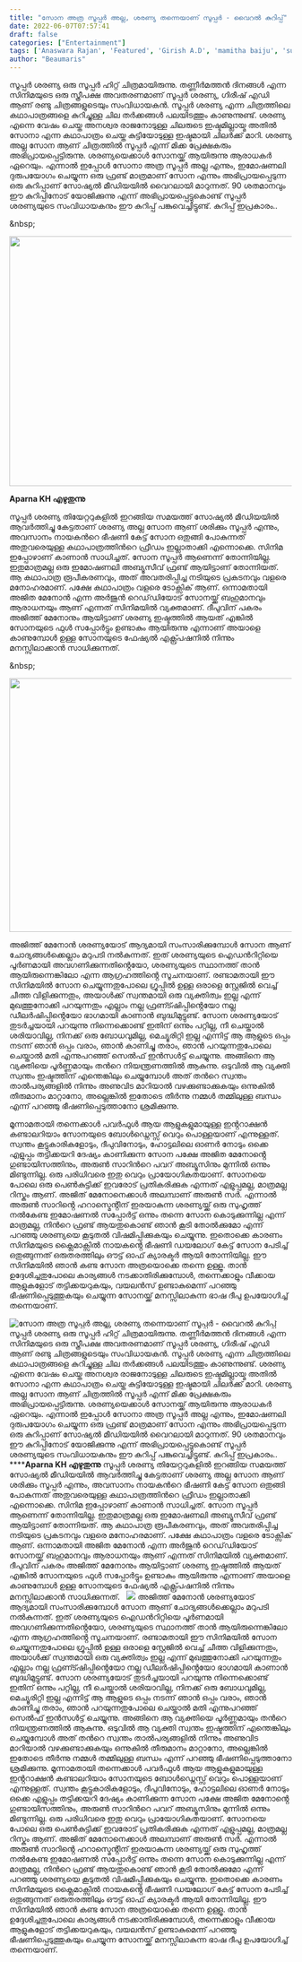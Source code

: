 ```yaml
---
title: "സോന അത്ര സൂപ്പർ അല്ല, ശരണ്യ തന്നെയാണ് സൂപ്പർ - വൈറൽ കുറിപ്പ്"
date: 2022-06-07T07:57:41
draft: false
categories: ["Entertainment"]
tags: ['Anaswara Rajan', 'Featured', 'Girish A.D', 'mamitha baiju', 'super sharanya']
author: "Beaumaris"
---
```


സൂപ്പർ ശരണ്യ ഒരു സൂപ്പർ ഹിറ്റ് ചിത്രമായിരുന്നു. തണ്ണീർമത്തൻ ദിനങ്ങൾ എന്ന സിനിമയുടെ ഒരു സ്ത്രീപക്ഷ അവതരണമാണ് സൂപ്പർ ശരണ്യ, ഗിരീഷ് എഡി ആണ് രണ്ടു ചിത്രങ്ങളുടെയും സംവിധായകൻ. സൂപ്പർ ശരണ്യ എന്ന ചിത്രത്തിലെ കഥാപാത്രങ്ങളെ കുറിച്ചുള്ള ചില തർക്കങ്ങൾ പലയിടത്തും കാണുന്നുണ്ട്. ശരണ്യ എന്നെ വേഷം ചെയ്ത അനശ്വര രാജനോടുള്ള ചിലരുടെ ഇഷ്ടമില്ലായ്മ അതിൽ സോനാ എന്ന കഥാപാത്രം ചെയ്ത കുട്ടിയോടുള്ള ഇഷ്ടമായി ചിലർക്ക് മാറി. ശരണ്യ അല്ല സോന ആണ് ചിത്രത്തിൽ സൂപ്പർ എന്ന് മിക്ക പ്രേക്ഷകരും അഭിപ്രായപ്പെട്ടിരുന്നു. ശരണ്യയെക്കാൾ സോനയ്ക്ക് ആയിരുന്നു ആരാധകർ ഏറെയും. എന്നാൽ ഇപ്പോൾ സോനാ അത്ര സൂപ്പർ അല്ല എന്നും, ഇമോഷണലി ദുരുപയോഗം ചെയ്യുന്ന ഒരു ഫ്രണ്ട് മാത്രമാണ് സോന എന്നും അഭിപ്രായപ്പെടുന്ന ഒരു കുറിപ്പാണ് സോഷ്യൽ മീഡിയയിൽ വൈറലായി മാറുന്നത്. 90 ശതമാനവും ഈ കുറിപ്പിനോട് യോജിക്കുന്നു എന്ന് അഭിപ്രായപ്പെട്ടുകൊണ്ട് സൂപ്പർ ശരണ്യയുടെ സംവിധായകനും ഈ കുറിപ്പ് പങ്കുവെച്ചിട്ടുണ്ട്. കുറിപ്പ് ഇപ്രകാരം..

&amp;nbsp;

<strong><img class="size-full wp-image-338098 aligncenter" src="https://cdn.boolokam.com/articles/2022/06/gg.webp" alt="" width="688" height="446" /></strong>

<strong>Aparna KH എഴുതുന്നു </strong>

സൂപ്പർ ശരണ്യ തിയേറ്ററുകളിൽ ഇറങ്ങിയ സമയത്ത് സോഷ്യൽ മീഡിയയിൽ ആവർത്തിച്ചു കേട്ടതാണ് ശരണ്യ അല്ല സോന ആണ് ശരിക്കും സൂപ്പർ എന്നും, അവസാനം നായകൻറെ ഭീഷണി കേട്ട് സോന ഒതുങ്ങി പോകുന്നത് അതുവരെയുള്ള കഥാപാത്രത്തിൻറെ ഫ്രീഡം ഇല്ലാതാക്കി എന്നൊക്കെ. സിനിമ ഇപ്പോഴാണ് കാണാൻ സാധിച്ചത്. സോന സൂപ്പർ ആണെന്ന് തോന്നിയില്ല. ഇതുമാത്രമല്ല ഒരു ഇമോഷണലി അബ്യൂസീവ് ഫ്രണ്ട് ആയിട്ടാണ് തോന്നിയത്. ആ കഥാപാത്ര രൂപീകരണവും, അത് അവതരിപ്പിച്ച നടിയുടെ പ്രകടനവും വളരെ മനോഹരമാണ്. പക്ഷേ കഥാപാത്രം വളരെ ടോക്സിക് ആണ്. ഒന്നാമതായി അജിത മേനോൻ എന്ന അർജുൻ റെഡ്‌ഡിയോട് സോനയ്ക്ക് ബഹുമാനവും ആരാധനയും ആണ് എന്നത് സിനിമയിൽ വ്യക്തമാണ്. ദീപുവിന് പകരം അജിത്ത് മേനോനും ആയിട്ടാണ് ശരണ്യ ഇഷ്ടത്തിൽ ആയത് എങ്കിൽ സോനയുടെ ഫുൾ സപ്പോർട്ടും ഉണ്ടാകും ആയിരുന്നു എന്നാണ് അയാളെ കാണുമ്പോൾ ഉള്ള സോനയുടെ ഫേഷ്യൽ എക്സ്പ്രഷനിൽ നിന്നും മനസ്സിലാക്കാൻ സാധിക്കുന്നത്.

&amp;nbsp;

<img class="wp-image-338099 aligncenter" src="https://cdn.boolokam.com/articles/2022/06/tj.webp" alt="" width="805" height="453" />

അജിത്ത് മേനോൻ ശരണ്യയോട് ആദ്യമായി സംസാരിക്കുമ്പോൾ സോന ആണ് ചോദ്യങ്ങൾക്കെല്ലാം മറുപടി നൽകുന്നത്. ഇത് ശരണ്യയുടെ ഐഡൻറിറ്റിയെ പൂർണമായി അവഗണിക്കുന്നതിൻ്റെയോ, ശരണ്യയുടെ സ്ഥാനത്ത് താൻ ആയിരുന്നെങ്കിലോ എന്ന ആഗ്രഹത്തിൻ്റെ സൂചനയാണ്. രണ്ടാമതായി ഈ സിനിമയിൽ സോന ചെയ്യുന്നതുപോലെ ഗ്രൂപ്പിൽ ഉള്ള ഒരാളെ സ്റ്റേജിൽ വെച്ച് ചീത്ത വിളിക്കുന്നതും, അയാൾക്ക് സ്വന്തമായി ഒരു വ്യക്തിത്വം ഇല്ല എന്ന് മുഖത്തുനോക്കി പറയുന്നതും എല്ലാം നല്ല ഫ്രണ്ട്ഷിപ്പിൻ്റെയോ നല്ല ഡീലർഷിപ്പിൻ്റെയോ ഭാഗമായി കാണാൻ ബുദ്ധിമുട്ടുണ്ട്. സോന ശരണ്യയോട് തുടർച്ചയായി പറയുന്നു നിന്നെക്കൊണ്ട് ഇതിന് ഒന്നും പറ്റില്ല, നീ ചെയ്താൽ ശരിയാവില്ല, നിനക്ക് ഒരു ബോധവുമില്ല, മെച്യൂരിറ്റി ഇല്ല എന്നിട്ട് ആ ആളുടെ ഒപ്പം നടന്ന് ഞാൻ ഒപ്പം വരാം, ഞാൻ കാണിച്ചു തരാം, ഞാൻ പറയുന്നതുപോലെ ചെയ്താൽ മതി എന്നുപറഞ്ഞ് സെൽഫ് ഇൻസൾട്ട് ചെയ്യുന്നു. അങ്ങിനെ ആ വ്യക്തിയെ പൂർണ്ണമായും തൻറെ നിയന്ത്രണത്തിൽ ആകുന്നു. ഒടുവിൽ ആ വ്യക്തി സ്വന്തം ഇഷ്ടത്തിന് എന്തെങ്കിലും ചെയ്യുമ്പോൾ അത് തൻറെ സ്വന്തം താൽപര്യങ്ങളിൽ നിന്നും അണുവിട മാറിയാൽ വഴക്കുണ്ടാക്കുകയും ഒന്നുകിൽ തീരുമാനം മാറ്റാനോ, അല്ലെങ്കിൽ ഇതോടെ തീർന്നു നമ്മൾ തമ്മിലുള്ള ബന്ധം എന്ന് പറഞ്ഞു ഭീഷണിപ്പെടുത്താനോ ശ്രമിക്കുന്നു.

മൂന്നാമതായി തന്നെക്കാൾ പവർഫുൾ ആയ ആളുകളുമായുള്ള ഇൻ്ററാക്ഷൻ കണ്ടാലറിയാം സോനയുടെ ബോൾഡ്നെസ്സ് വെറും പൊള്ളയാണ് എന്നുള്ളത്. സ്വന്തം കൂട്ടുകാരികളോടും, ദീപുവിനോടും, ഹോട്ടലിലെ ഓണർ നോടും ഒക്കെ എളുപ്പം തട്ടിക്കയറി ദേഷ്യം കാണിക്കുന്ന സോന പക്ഷേ അജിത മേനോൻ്റെ ഗുണ്ടായിസത്തിനും, അരുൺ സാറിൻറെ പവറ് അബ്യൂസിനും മുന്നിൽ ഒന്നും മിണ്ടുന്നില്ല. ഒരു പരിധിവരെ ഇതു വെറും പ്രായോഗികതയാണ്. സോനയെ പോലെ ഒരു പെൺകുട്ടിക്ക് ഇവരോട് പ്രതികരിക്കുക എന്നത് എളുപ്പമല്ല, മാത്രമല്ല റിസ്കും ആണ്. അജിത് മേനോനെക്കാൾ അലമ്പാണ് അരുൺ സർ. എന്നാൽ അരുൺ സാറിൻ്റെ ഹറാസ്മെൻ്റിന് ഇരയാകുന്ന ശരണ്യയ്ക്ക് ഒരു സുഹൃത്ത് നൽകേണ്ട ഇമോഷണൽ സപ്പോർട്ട് ഒന്നും തന്നെ സോന കൊടുക്കുന്നില്ല എന്ന് മാത്രമല്ല, നിൻറെ ഫ്രണ്ട് ആയതുകൊണ്ട് ഞാൻ കൂടി തോൽക്കുമോ എന്ന് പറഞ്ഞു ശരണ്യയെ കൂടുതൽ വിഷമിപ്പിക്കുകയും ചെയ്യുന്നു. ഇതൊക്കെ കാരണം സിനിമയുടെ ക്ലൈമാക്സിൽ നായകൻ്റെ ഭീഷണി ഡയലോഗ് കേട്ട് സോന പേടിച്ച് ഒതുങ്ങുന്നത് ഒരുതരത്തിലും ഔട്ട് ഓഫ് ക്യാരക്ടർ ആയി തോന്നിയില്ല. ഈ സിനിമയിൽ ഞാൻ കണ്ട സോന അത്രയൊക്കെ തന്നെ ഉള്ളൂ. താൻ ഉദ്ദേശിച്ചതുപോലെ കാര്യങ്ങൾ നടക്കാതിരിക്കുമ്പോൾ, തന്നെക്കാളും വീക്കായ ആളുകളോട് തട്ടിക്കയറുകയും, വയലൻസ് ഉണ്ടാകുമെന്ന് പറഞ്ഞു ഭീഷണിപ്പെടുത്തുകയും ചെയ്യുന്ന സോനയ്ക്ക് മനസ്സിലാകുന്ന ഭാഷ ദീപു ഉപയോഗിച്ച് തന്നെയാണ്.


![സോന അത്ര സൂപ്പർ അല്ല, ശരണ്യ തന്നെയാണ് സൂപ്പർ - വൈറൽ കുറിപ്പ്](https://cdn.boolokam.com/articles/2022/06/gg.webp)സൂപ്പർ ശരണ്യ ഒരു സൂപ്പർ ഹിറ്റ് ചിത്രമായിരുന്നു. തണ്ണീർമത്തൻ ദിനങ്ങൾ എന്ന സിനിമയുടെ ഒരു സ്ത്രീപക്ഷ അവതരണമാണ് സൂപ്പർ ശരണ്യ, ഗിരീഷ് എഡി ആണ് രണ്ടു ചിത്രങ്ങളുടെയും സംവിധായകൻ. സൂപ്പർ ശരണ്യ എന്ന ചിത്രത്തിലെ കഥാപാത്രങ്ങളെ കുറിച്ചുള്ള ചില തർക്കങ്ങൾ പലയിടത്തും കാണുന്നുണ്ട്. ശരണ്യ എന്നെ വേഷം ചെയ്ത അനശ്വര രാജനോടുള്ള ചിലരുടെ ഇഷ്ടമില്ലായ്മ അതിൽ സോനാ എന്ന കഥാപാത്രം ചെയ്ത കുട്ടിയോടുള്ള ഇഷ്ടമായി ചിലർക്ക് മാറി. ശരണ്യ അല്ല സോന ആണ് ചിത്രത്തിൽ സൂപ്പർ എന്ന് മിക്ക പ്രേക്ഷകരും അഭിപ്രായപ്പെട്ടിരുന്നു. ശരണ്യയെക്കാൾ സോനയ്ക്ക് ആയിരുന്നു ആരാധകർ ഏറെയും. എന്നാൽ ഇപ്പോൾ സോനാ അത്ര സൂപ്പർ അല്ല എന്നും, ഇമോഷണലി ദുരുപയോഗം ചെയ്യുന്ന ഒരു ഫ്രണ്ട് മാത്രമാണ് സോന എന്നും അഭിപ്രായപ്പെടുന്ന ഒരു കുറിപ്പാണ് സോഷ്യൽ മീഡിയയിൽ വൈറലായി മാറുന്നത്. 90 ശതമാനവും ഈ കുറിപ്പിനോട് യോജിക്കുന്നു എന്ന് അഭിപ്രായപ്പെട്ടുകൊണ്ട് സൂപ്പർ ശരണ്യയുടെ സംവിധായകനും ഈ കുറിപ്പ് പങ്കുവെച്ചിട്ടുണ്ട്. കുറിപ്പ് ഇപ്രകാരം.. &nbsp; ******Aparna KH എഴുതുന്നു** സൂപ്പർ ശരണ്യ തിയേറ്ററുകളിൽ ഇറങ്ങിയ സമയത്ത് സോഷ്യൽ മീഡിയയിൽ ആവർത്തിച്ചു കേട്ടതാണ് ശരണ്യ അല്ല സോന ആണ് ശരിക്കും സൂപ്പർ എന്നും, അവസാനം നായകൻറെ ഭീഷണി കേട്ട് സോന ഒതുങ്ങി പോകുന്നത് അതുവരെയുള്ള കഥാപാത്രത്തിൻറെ ഫ്രീഡം ഇല്ലാതാക്കി എന്നൊക്കെ. സിനിമ ഇപ്പോഴാണ് കാണാൻ സാധിച്ചത്. സോന സൂപ്പർ ആണെന്ന് തോന്നിയില്ല. ഇതുമാത്രമല്ല ഒരു ഇമോഷണലി അബ്യൂസീവ് ഫ്രണ്ട് ആയിട്ടാണ് തോന്നിയത്. ആ കഥാപാത്ര രൂപീകരണവും, അത് അവതരിപ്പിച്ച നടിയുടെ പ്രകടനവും വളരെ മനോഹരമാണ്. പക്ഷേ കഥാപാത്രം വളരെ ടോക്സിക് ആണ്. ഒന്നാമതായി അജിത മേനോൻ എന്ന അർജുൻ റെഡ്‌ഡിയോട് സോനയ്ക്ക് ബഹുമാനവും ആരാധനയും ആണ് എന്നത് സിനിമയിൽ വ്യക്തമാണ്. ദീപുവിന് പകരം അജിത്ത് മേനോനും ആയിട്ടാണ് ശരണ്യ ഇഷ്ടത്തിൽ ആയത് എങ്കിൽ സോനയുടെ ഫുൾ സപ്പോർട്ടും ഉണ്ടാകും ആയിരുന്നു എന്നാണ് അയാളെ കാണുമ്പോൾ ഉള്ള സോനയുടെ ഫേഷ്യൽ എക്സ്പ്രഷനിൽ നിന്നും മനസ്സിലാക്കാൻ സാധിക്കുന്നത്. &nbsp; ![](https://cdn.boolokam.com/articles/2022/06/tj.webp) അജിത്ത് മേനോൻ ശരണ്യയോട് ആദ്യമായി സംസാരിക്കുമ്പോൾ സോന ആണ് ചോദ്യങ്ങൾക്കെല്ലാം മറുപടി നൽകുന്നത്. ഇത് ശരണ്യയുടെ ഐഡൻറിറ്റിയെ പൂർണമായി അവഗണിക്കുന്നതിൻ്റെയോ, ശരണ്യയുടെ സ്ഥാനത്ത് താൻ ആയിരുന്നെങ്കിലോ എന്ന ആഗ്രഹത്തിൻ്റെ സൂചനയാണ്. രണ്ടാമതായി ഈ സിനിമയിൽ സോന ചെയ്യുന്നതുപോലെ ഗ്രൂപ്പിൽ ഉള്ള ഒരാളെ സ്റ്റേജിൽ വെച്ച് ചീത്ത വിളിക്കുന്നതും, അയാൾക്ക് സ്വന്തമായി ഒരു വ്യക്തിത്വം ഇല്ല എന്ന് മുഖത്തുനോക്കി പറയുന്നതും എല്ലാം നല്ല ഫ്രണ്ട്ഷിപ്പിൻ്റെയോ നല്ല ഡീലർഷിപ്പിൻ്റെയോ ഭാഗമായി കാണാൻ ബുദ്ധിമുട്ടുണ്ട്. സോന ശരണ്യയോട് തുടർച്ചയായി പറയുന്നു നിന്നെക്കൊണ്ട് ഇതിന് ഒന്നും പറ്റില്ല, നീ ചെയ്താൽ ശരിയാവില്ല, നിനക്ക് ഒരു ബോധവുമില്ല, മെച്യൂരിറ്റി ഇല്ല എന്നിട്ട് ആ ആളുടെ ഒപ്പം നടന്ന് ഞാൻ ഒപ്പം വരാം, ഞാൻ കാണിച്ചു തരാം, ഞാൻ പറയുന്നതുപോലെ ചെയ്താൽ മതി എന്നുപറഞ്ഞ് സെൽഫ് ഇൻസൾട്ട് ചെയ്യുന്നു. അങ്ങിനെ ആ വ്യക്തിയെ പൂർണ്ണമായും തൻറെ നിയന്ത്രണത്തിൽ ആകുന്നു. ഒടുവിൽ ആ വ്യക്തി സ്വന്തം ഇഷ്ടത്തിന് എന്തെങ്കിലും ചെയ്യുമ്പോൾ അത് തൻറെ സ്വന്തം താൽപര്യങ്ങളിൽ നിന്നും അണുവിട മാറിയാൽ വഴക്കുണ്ടാക്കുകയും ഒന്നുകിൽ തീരുമാനം മാറ്റാനോ, അല്ലെങ്കിൽ ഇതോടെ തീർന്നു നമ്മൾ തമ്മിലുള്ള ബന്ധം എന്ന് പറഞ്ഞു ഭീഷണിപ്പെടുത്താനോ ശ്രമിക്കുന്നു. മൂന്നാമതായി തന്നെക്കാൾ പവർഫുൾ ആയ ആളുകളുമായുള്ള ഇൻ്ററാക്ഷൻ കണ്ടാലറിയാം സോനയുടെ ബോൾഡ്നെസ്സ് വെറും പൊള്ളയാണ് എന്നുള്ളത്. സ്വന്തം കൂട്ടുകാരികളോടും, ദീപുവിനോടും, ഹോട്ടലിലെ ഓണർ നോടും ഒക്കെ എളുപ്പം തട്ടിക്കയറി ദേഷ്യം കാണിക്കുന്ന സോന പക്ഷേ അജിത മേനോൻ്റെ ഗുണ്ടായിസത്തിനും, അരുൺ സാറിൻറെ പവറ് അബ്യൂസിനും മുന്നിൽ ഒന്നും മിണ്ടുന്നില്ല. ഒരു പരിധിവരെ ഇതു വെറും പ്രായോഗികതയാണ്. സോനയെ പോലെ ഒരു പെൺകുട്ടിക്ക് ഇവരോട് പ്രതികരിക്കുക എന്നത് എളുപ്പമല്ല, മാത്രമല്ല റിസ്കും ആണ്. അജിത് മേനോനെക്കാൾ അലമ്പാണ് അരുൺ സർ. എന്നാൽ അരുൺ സാറിൻ്റെ ഹറാസ്മെൻ്റിന് ഇരയാകുന്ന ശരണ്യയ്ക്ക് ഒരു സുഹൃത്ത് നൽകേണ്ട ഇമോഷണൽ സപ്പോർട്ട് ഒന്നും തന്നെ സോന കൊടുക്കുന്നില്ല എന്ന് മാത്രമല്ല, നിൻറെ ഫ്രണ്ട് ആയതുകൊണ്ട് ഞാൻ കൂടി തോൽക്കുമോ എന്ന് പറഞ്ഞു ശരണ്യയെ കൂടുതൽ വിഷമിപ്പിക്കുകയും ചെയ്യുന്നു. ഇതൊക്കെ കാരണം സിനിമയുടെ ക്ലൈമാക്സിൽ നായകൻ്റെ ഭീഷണി ഡയലോഗ് കേട്ട് സോന പേടിച്ച് ഒതുങ്ങുന്നത് ഒരുതരത്തിലും ഔട്ട് ഓഫ് ക്യാരക്ടർ ആയി തോന്നിയില്ല. ഈ സിനിമയിൽ ഞാൻ കണ്ട സോന അത്രയൊക്കെ തന്നെ ഉള്ളൂ. താൻ ഉദ്ദേശിച്ചതുപോലെ കാര്യങ്ങൾ നടക്കാതിരിക്കുമ്പോൾ, തന്നെക്കാളും വീക്കായ ആളുകളോട് തട്ടിക്കയറുകയും, വയലൻസ് ഉണ്ടാകുമെന്ന് പറഞ്ഞു ഭീഷണിപ്പെടുത്തുകയും ചെയ്യുന്ന സോനയ്ക്ക് മനസ്സിലാകുന്ന ഭാഷ ദീപു ഉപയോഗിച്ച് തന്നെയാണ്.
